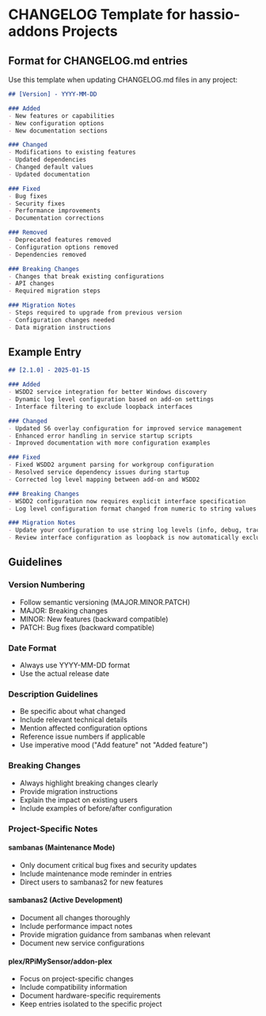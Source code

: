 # CHANGELOG Template for hassio-addons Projects

## Format for CHANGELOG.md entries

Use this template when updating CHANGELOG.md files in any project:

```markdown
## [Version] - YYYY-MM-DD

### Added
- New features or capabilities
- New configuration options
- New documentation sections

### Changed
- Modifications to existing features
- Updated dependencies
- Changed default values
- Updated documentation

### Fixed
- Bug fixes
- Security fixes
- Performance improvements
- Documentation corrections

### Removed
- Deprecated features removed
- Configuration options removed
- Dependencies removed

### Breaking Changes
- Changes that break existing configurations
- API changes
- Required migration steps

### Migration Notes
- Steps required to upgrade from previous version
- Configuration changes needed
- Data migration instructions
```

## Example Entry

```markdown
## [2.1.0] - 2025-01-15

### Added
- WSDD2 service integration for better Windows discovery
- Dynamic log level configuration based on add-on settings
- Interface filtering to exclude loopback interfaces

### Changed
- Updated S6 overlay configuration for improved service management
- Enhanced error handling in service startup scripts
- Improved documentation with more configuration examples

### Fixed
- Fixed WSDD2 argument parsing for workgroup configuration
- Resolved service dependency issues during startup
- Corrected log level mapping between add-on and WSDD2

### Breaking Changes
- WSDD2 configuration now requires explicit interface specification
- Log level configuration format changed from numeric to string values

### Migration Notes
- Update your configuration to use string log levels (info, debug, trace)
- Review interface configuration as loopback is now automatically excluded
```

## Guidelines

### Version Numbering
- Follow semantic versioning (MAJOR.MINOR.PATCH)
- MAJOR: Breaking changes
- MINOR: New features (backward compatible)
- PATCH: Bug fixes (backward compatible)

### Date Format
- Always use YYYY-MM-DD format
- Use the actual release date

### Description Guidelines
- Be specific about what changed
- Include relevant technical details
- Mention affected configuration options
- Reference issue numbers if applicable
- Use imperative mood ("Add feature" not "Added feature")

### Breaking Changes
- Always highlight breaking changes clearly
- Provide migration instructions
- Explain the impact on existing users
- Include examples of before/after configuration

### Project-Specific Notes

#### sambanas (Maintenance Mode)
- Only document critical bug fixes and security updates
- Include maintenance mode reminder in entries
- Direct users to sambanas2 for new features

#### sambanas2 (Active Development)
- Document all changes thoroughly
- Include performance impact notes
- Provide migration guidance from sambanas when relevant
- Document new service configurations

#### plex/RPiMySensor/addon-plex
- Focus on project-specific changes
- Include compatibility information
- Document hardware-specific requirements
- Keep entries isolated to the specific project
